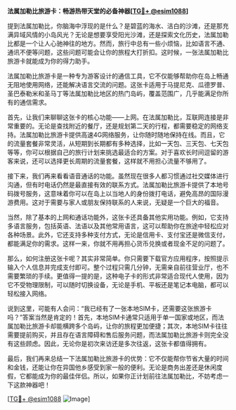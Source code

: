**法属加勒比旅游卡：畅游热带天堂的必备神器[[TG💪+ @esim1088](https://t.me/s/esim1088)]**

提到法属加勒比，你脑海中浮现的是什么？是碧蓝的海水、洁白的沙滩，还是那充满异域风情的小岛风光？无论是想要享受阳光沙滩，还是探索文化历史，法属加勒比都是一个让人心驰神往的地方。然而，旅行中总有一些小烦恼，比如语言不通、通讯不便等问题，这些问题可能会让你的旅程大打折扣。这时候，一张法属加勒比旅游卡就能成为你的得力助手。

法属加勒比旅游卡是一种专为游客设计的通信工具，它不仅能够帮助你在岛上畅通无阻地使用网络，还能解决语言交流的问题。这张卡适用于马提尼克、瓜德罗普、圣巴泰勒米和圣马丁等法属加勒比地区的热门岛屿，覆盖范围广，几乎能满足你所有的通信需求。

首先，让我们来聊聊这张卡的核心功能——上网。在法属加勒比，互联网连接是非常重要的。无论是查找附近的餐厅，还是规划第二天的行程，都需要稳定的网络支持。法属加勒比旅游卡提供高速4G网络服务，让你随时随地保持在线。而且，它的流量套餐非常灵活，从短期到长期都有多种选择，比如一天包、三天包、七天包等等，你可以根据自己的旅行计划来挑选最适合的方案。对于喜欢长时间逗留的游客来说，还可以选择更长周期的流量套餐，这样就不用担心流量不够用了。

接下来，我们再来看看语音通话的功能。虽然现在很多人都习惯通过社交媒体进行沟通，但有时电话仍然是最直接有效的联系方式。法属加勒比旅游卡提供了本地号码拨号服务，这意味着你可以在岛上以当地人的身份拨打电话，避免高昂的国际漫游费用。这对于需要与家人或朋友保持联系的人来说，无疑是一个巨大的福音。

当然，除了基本的上网和通话功能外，这张卡还具备其他实用功能。例如，它支持多语言服务，包括英语、法语以及其他常用语言，这可以帮助你在旅途中轻松应对各种场景。此外，它还支持多种支付方式，无论是信用卡、支付宝还是微信支付，都能满足你的需求。这样一来，你就不用再担心货币兑换或者现金不足的问题了。

那么，如何注册这张卡呢？其实非常简单。你只需要下载官方应用程序，按照提示输入个人信息并完成支付即可。整个过程只需几分钟，无需亲自前往营业厅，也不需要繁琐的手续。更值得一提的是，这种电子卡的形式非常适合现代人使用，因为它不受物理限制，可以随时切换设备，无论是手机、平板还是笔记本电脑，都可以轻松接入网络。

说到这里，可能有人会问：“我已经有了一张本地SIM卡，还需要这张旅游卡吗？”答案当然是肯定的！首先，本地SIM卡通常只适用于单一国家或地区，而法属加勒比旅游卡却能横跨多个岛屿，让你的旅程更加便捷；其次，本地SIM卡往往需要提前购买，并且存在语言障碍和售后服务问题，而法属加勒比旅游卡则完全没有这些顾虑。因此，无论你是初次来访还是多次往返，这张卡都值得拥有。

最后，我们再来总结一下法属加勒比旅游卡的优势：它不仅能帮你节省大量的时间和金钱，还能让你在异国他乡感受到家一般的便利。无论是商务出差还是休闲度假，它都能成为你的最佳伴侣。所以，如果你正计划前往法属加勒比，不妨考虑一下这款神器吧！

[[TG💪+ @esim1088](https://t.me/s/esim1088) ![Image](https://i.postimg.cc/4NQfJmqS/Snipaste-2025-05-13-00-14-12.png)]